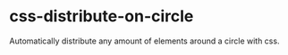 # css-distribute-on-circle
Automatically distribute any amount of elements around a circle with css.
